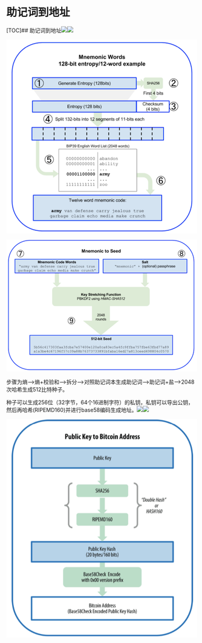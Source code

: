 # 助记词到地址

\[TOC\]\#\# 助记词到地址![](file:///private/var/folders/yr/dk8nn_m51w901z1b3g22yhhw0000gn/T/WizNote/e0ecdf7d-4e2c-4265-ba2f-6f1a46d872e1/index_files/63455360.png)![](file:///private/var/folders/yr/dk8nn_m51w901z1b3g22yhhw0000gn/T/WizNote/e0ecdf7d-4e2c-4265-ba2f-6f1a46d872e1/index_files/63475514.png)

![](../.gitbook/assets/image%20%2820%29.png)

![](../.gitbook/assets/image%20%2816%29.png)

步骤为熵--&gt;熵+校验和--&gt;拆分--&gt;对照助记词本生成助记词--&gt;助记词+盐--&gt;2048次哈希生成512比特种子。

种子可以生成256位（32字节，64个16进制字符）的私钥，私钥可以导出公钥，然后再哈希\(RIPEMD160\)并进行base58编码生成地址。![](file:///private/var/folders/yr/dk8nn_m51w901z1b3g22yhhw0000gn/T/WizNote/e0ecdf7d-4e2c-4265-ba2f-6f1a46d872e1/index_files/64214118.png)![](file:///private/var/folders/yr/dk8nn_m51w901z1b3g22yhhw0000gn/T/WizNote/e0ecdf7d-4e2c-4265-ba2f-6f1a46d872e1/index_files/64243065.png)  
  


![](../.gitbook/assets/image%20%2819%29.png)



